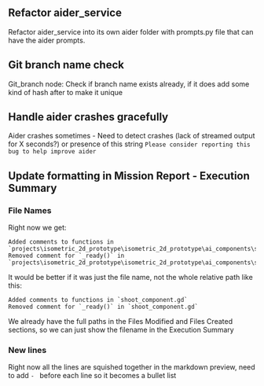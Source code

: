 ## Refactor aider_service

Refactor aider_service into its own aider folder with prompts.py file that can have the aider prompts.

## Git branch name check

Git_branch node: Check if branch name exists already, if it does add some kind of hash after to make it unique

## Handle aider crashes gracefully

Aider crashes sometimes - Need to detect crashes (lack of streamed output for X seconds?) or presence of this string `Please consider reporting this bug to help improve aider`

## Update formatting in Mission Report - Execution Summary

### File Names

Right now we get: 

```
Added comments to functions in `projects\isometric_2d_prototype\isometric_2d_prototype\ai_components\shoot_component.gd`
Removed comment for `_ready()` in `projects\isometric_2d_prototype\isometric_2d_prototype\ai_components\shoot_component.gd`
```

It would be better if it was just the file name, not the whole relative path like this:

```
Added comments to functions in `shoot_component.gd`
Removed comment for `_ready()` in `shoot_component.gd`
```

We already have the full paths in the Files Modified and Files Created sections, so we can just show the filename in the Execution Summary

### New lines

Right now all the lines are squished together in the markdown preview, need to add `- ` before each line so it becomes a bullet list
